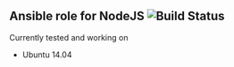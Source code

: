 ## Ansible role for NodeJS   ![Build Status](https://travis-ci.org/mekuls/ansible-role-nodejs.svg?branch=master)

Currently tested and working on 

* Ubuntu 14.04
